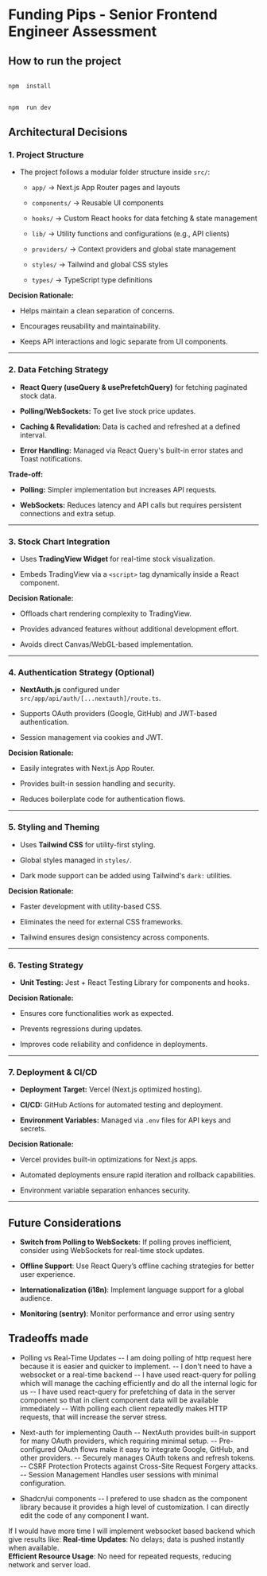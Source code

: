 # Funding Pips - Senior Frontend Engineer Assessment


  ## How to run the project
```bash

npm  install

```

```bash

npm  run dev

```

## Architectural Decisions

### 1. **Project Structure**

-   The project follows a modular folder structure inside `src/`:
    
    -   `app/` → Next.js App Router pages and layouts
        
    -   `components/` → Reusable UI components
        
    -   `hooks/` → Custom React hooks for data fetching & state management
        
    -   `lib/` → Utility functions and configurations (e.g., API clients)
        
    -   `providers/` → Context providers and global state management
        
    -   `styles/` → Tailwind and global CSS styles
        
    -   `types/` → TypeScript type definitions
        

**Decision Rationale:**

-   Helps maintain a clean separation of concerns.
    
-   Encourages reusability and maintainability.
    
-   Keeps API interactions and logic separate from UI components.
    

----------

### 2. **Data Fetching Strategy**

-   **React Query (**useQuery** **&** **usePrefetchQuery**)** for fetching paginated stock data.
    
-   **Polling/WebSockets:** To get live stock price updates.
    
-   **Caching & Revalidation:** Data is cached and refreshed at a defined interval.
    
-   **Error Handling:** Managed via React Query's built-in error states and Toast notifications.
    

**Trade-off:**

-   **Polling:** Simpler implementation but increases API requests.
    
-   **WebSockets:** Reduces latency and API calls but requires persistent connections and extra setup.
    

----------

### 3. **Stock Chart Integration**

-   Uses **TradingView Widget** for real-time stock visualization.
    
-   Embeds TradingView via a `<script>` tag dynamically inside a React component.
    

**Decision Rationale:**

-   Offloads chart rendering complexity to TradingView.
    
-   Provides advanced features without additional development effort.
    
-   Avoids direct Canvas/WebGL-based implementation.
    

----------

### 4. **Authentication Strategy (Optional)**

-   **NextAuth.js** configured under `src/app/api/auth/[...nextauth]/route.ts`.
    
-   Supports OAuth providers (Google, GitHub) and JWT-based authentication.
    
-   Session management via cookies and JWT.
    

**Decision Rationale:**

-   Easily integrates with Next.js App Router.
    
-   Provides built-in session handling and security.
    
-   Reduces boilerplate code for authentication flows.
    

----------

### 5. **Styling and Theming**

-   Uses **Tailwind CSS** for utility-first styling.
    
-   Global styles managed in `styles/`.
    
-   Dark mode support can be added using Tailwind's `dark:` utilities.
    

**Decision Rationale:**

-   Faster development with utility-based CSS.
    
-   Eliminates the need for external CSS frameworks.
    
-   Tailwind ensures design consistency across components.
    

----------

### 6. **Testing Strategy**

-   **Unit Testing:** Jest + React Testing Library for components and hooks.
 
   
    

**Decision Rationale:**

-   Ensures core functionalities work as expected.
    
-   Prevents regressions during updates.
    
-   Improves code reliability and confidence in deployments.
    

----------

### 7. **Deployment & CI/CD**

-   **Deployment Target:** Vercel (Next.js optimized hosting).
    
-   **CI/CD:** GitHub Actions for automated testing and deployment.
    
-   **Environment Variables:** Managed via `.env` files for API keys and secrets.
    

**Decision Rationale:**

-   Vercel provides built-in optimizations for Next.js apps.
    
-   Automated deployments ensure rapid iteration and rollback capabilities.
    
-   Environment variable separation enhances security.
    

----------

## Future Considerations

-   **Switch from Polling to WebSockets**: If polling proves inefficient, consider using WebSockets for real-time stock updates.
    
-   **Offline Support**: Use React Query’s offline caching strategies for better user experience.
    
-   **Internationalization (i18n)**: Implement language support for a global audience.

-   **Monitoring (sentry)**: Monitor performance and error using sentry 

  

## Tradeoffs made

- Polling vs Real-Time Updates
-- I am doing polling of http request here because it is easier and quicker to implement.
-- I don't need to have a websocket or a real-time backend
-- I have used react-query for polling which will manage the caching efficiently and do all the internal logic for us
-- I have used react-query for prefetching of data in the server component so that in client component data will be available immediately
-- With polling each client repeatedly makes HTTP requests, that will increase the server stress.

- Next-auth for implementing Oauth
--   NextAuth provides built-in support for many OAuth providers, which requiring minimal setup.
--   Pre-configured OAuth flows make it easy to integrate Google, GitHub, and other providers.
--   Securely manages OAuth tokens and refresh tokens.
--   CSRF Protection Protects against Cross-Site Request Forgery attacks.
--   Session Management Handles user sessions with minimal configuration.

- Shadcn/ui components
-- I prefered to use shadcn as the component library because it provides a high level of customization. I can directly edit the code of any component I want.

If I would have more time I will implement websocket based backend which give results like:
**Real-time Updates**: No delays; data is pushed instantly when available.  
**Efficient Resource Usage**: No need for repeated requests, reducing network and server load. 

